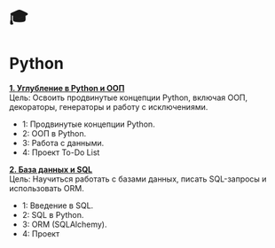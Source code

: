 # :mortar_board:
# Python

[**1. Углубление в Python и ООП**](https://github.com/AnatolyKuzmin/Python/tree/main/1_Python_и_ООП) <br>
Цель: Освоить продвинутые концепции Python, включая ООП, декораторы, генераторы и работу с исключениями.  <br>
- 1: Продвинутые концепции Python. <br>
- 2: ООП в Python. <br>
- 3: Работа с данными. <br>
- 4: Проект To-Do List


[**2. База данных и SQL**](https://github.com/AnatolyKuzmin/Python/tree/main/2_БД_и_SQL) <br>
Цель: Научиться работать с базами данных, писать SQL-запросы и использовать ORM.  <br>
- 1: Введение в SQL. <br>
- 2: SQL в Python. <br>
- 3: ORM (SQLAlchemy). <br>
- 4: Проект